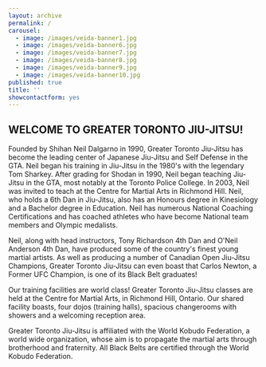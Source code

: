 ```yaml
---
layout: archive
permalink: /
carousel:
  - image: /images/veida-banner1.jpg
  - image: /images/veida-banner6.jpg
  - image: /images/veida-banner7.jpg
  - image: /images/veida-banner8.jpg
  - image: /images/veida-banner9.jpg
  - image: /images/veida-banner10.jpg
published: true
title: ''
showcontactform: yes
---
```

## WELCOME TO GREATER TORONTO JIU-JITSU!

Founded by Shihan Neil Dalgarno in 1990, Greater Toronto Jiu-Jitsu has become the leading center of Japanese Jiu-Jitsu and Self Defense in the GTA. Neil began his training in Jiu-Jitsu in the 1980's with the legendary Tom Sharkey. After grading for Shodan in 1990, Neil began teaching Jiu-Jitsu in the GTA, most notably at the Toronto Police College. In 2003, Neil was invited to teach at the Centre for Martial Arts in Richmond Hill. Neil, who holds a 6th Dan in Jiu-Jitsu, also has an Honours degree in Kinesiology and a Bachelor degree in Education. Neil has numerous National Coaching Certifications and has coached athletes who have become National team members and Olympic medalists.

Neil, along with head instructors, Tony Richardson 4th Dan and O'Neil Anderson 4th Dan, have produced some of the country's finest young martial artists. As well as producing a number of Canadian Open Jiu-Jitsu Champions, Greater Toronto Jiu-Jitsu can even boast that Carlos Newton, a Former UFC Champion, is one of its Black Belt graduates!

Our training facilities are world class! Greater Toronto Jiu-Jitsu classes are held at the Centre for Martial Arts, in Richmond Hill, Ontario. Our shared facility boasts, four dojos (training halls), spacious changerooms with showers and a welcoming reception area.

Greater Toronto Jiu-Jitsu is affiliated with the World Kobudo Federation, a world wide organization, whose aim is to propagate the martial arts through brotherhood and fraternity. All Black Belts are certified through the World Kobudo Federation.
